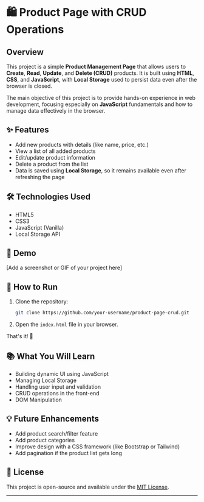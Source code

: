 

# 🛍️ Product Page with CRUD Operations

## Overview

This project is a simple **Product Management Page** that allows users to **Create**, **Read**, **Update**, and **Delete (CRUD)** products. It is built using **HTML**, **CSS**, and **JavaScript**, with **Local Storage** used to persist data even after the browser is closed.

The main objective of this project is to provide hands-on experience in web development, focusing especially on **JavaScript** fundamentals and how to manage data effectively in the browser.

## ✨ Features

- Add new products with details (like name, price, etc.)
- View a list of all added products
- Edit/update product information
- Delete a product from the list
- Data is saved using **Local Storage**, so it remains available even after refreshing the page

## 🛠️ Technologies Used

- HTML5
- CSS3
- JavaScript (Vanilla)
- Local Storage API

## 📸 Demo

[Add a screenshot or GIF of your project here]

## 🚀 How to Run

1. Clone the repository:
   ```bash
   git clone https://github.com/your-username/product-page-crud.git
   ```

2. Open the `index.html` file in your browser.

That's it! 🎉

## 📚 What You Will Learn

- Building dynamic UI using JavaScript
- Managing Local Storage
- Handling user input and validation
- CRUD operations in the front-end
- DOM Manipulation

## 💡 Future Enhancements

- Add product search/filter feature
- Add product categories
- Improve design with a CSS framework (like Bootstrap or Tailwind)
- Add pagination if the product list gets long

## 📄 License

This project is open-source and available under the [MIT License](LICENSE).

---
